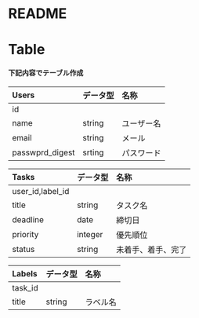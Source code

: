 # README

# Table 
#### 下記内容でテーブル作成

|Users|データ型|名称|
|:--|:--|:--|
|id|||
|name|string|ユーザー名|
|email|string|メール|
|passwprd_digest|srting|パスワード|
 

|Tasks|データ型|名称|
|:--|:--|:--|
|user_id,label_id|||
|title|string|タスク名|
|deadline|date|締切日|
|priority|integer|優先順位|
|status|string|未着手、着手、完了|


|Labels|データ型|名称|
|:--|:--|:--|
|task_id|||
|title|string|ラベル名|
